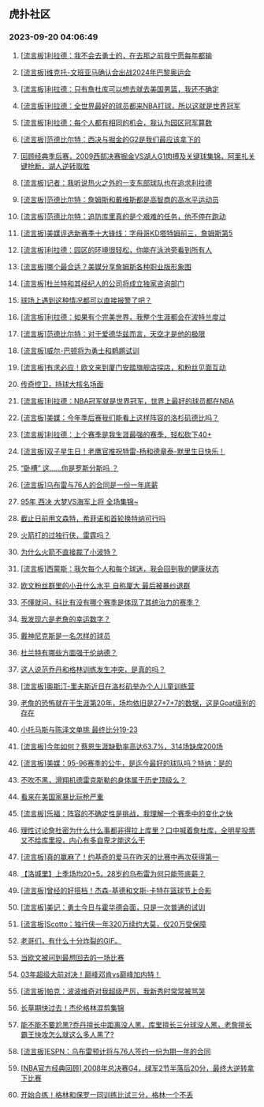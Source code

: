## 虎扑社区 
### 2023-09-20 04:06:49

1. [[流言板]利拉德：我不会去勇士的，在去那之前我宁愿每年都输](https://bbs.hupu.com/62161012.html)

2. [[流言板]维克托-文班亚马确认会出战2024年巴黎奥运会](https://bbs.hupu.com/62160331.html)

3. [[流言板]利拉德：只有詹杜库可以想去就去美国男篮，我还不确定](https://bbs.hupu.com/62160780.html)

4. [[流言板]利拉德：全世界最好的球员都来NBA打球，所以这就是世界冠军](https://bbs.hupu.com/62161310.html)

5. [[流言板]利拉德：每个人都有相同的机会，我认为园区冠军算数](https://bbs.hupu.com/62160976.html)

6. [[流言板]范德比尔特：西决与掘金的G2是我们最应该拿下的](https://bbs.hupu.com/62160670.html)

7. [回顾经典季后赛，2009西部决赛掘金VS湖人G1肉搏及关键球集锦，阿里扎关键抢断，湖人逆转取胜](https://bbs.hupu.com/62157893.html)

8. [[流言板]记者：我听说热火之外的一支东部球队也在追求利拉德](https://bbs.hupu.com/62161610.html)

9. [[流言板]范德比尔特：詹姆斯和戴维斯都是高智商的高水平运动员](https://bbs.hupu.com/62161248.html)

10. [[流言板]范德比尔特：追防库里真的是个艰难的任务，他不停在跑动](https://bbs.hupu.com/62160550.html)

11. [[流言板]美媒评选新赛季十大锋线：字母哥KD塔特姆前三，詹姆斯第5](https://bbs.hupu.com/62161123.html)

12. [[流言板]利拉德：园区的环境很轻松，你能在泳池旁看到所有人](https://bbs.hupu.com/62161028.html)

13. [[流言板]哪个最合适？美媒分享詹姆斯各种职业版形象图](https://bbs.hupu.com/62157638.html)

14. [[流言板]杜兰特和其经纪人的公司将成立独家咨询部门](https://bbs.hupu.com/62161534.html)

15. [球场上遇到这种情况都可以直接报警了吧？](https://bbs.hupu.com/62160216.html)

16. [[流言板]利拉德：如果有个完美世界，我整个生涯都会在波特兰度过](https://bbs.hupu.com/62160789.html)

17. [[流言板]范德比尔特：对于爱德华兹而言，天空才是他的极限](https://bbs.hupu.com/62161004.html)

18. [[流言板]威尔-巴顿将为勇士和鹈鹕试训](https://bbs.hupu.com/62156474.html)

19. [[流言板]有求必应！欧文来到厦门安踏旗舰店探店，和粉丝见面互动](https://bbs.hupu.com/62158902.html)

20. [传奇控卫，持球大核名场面](https://bbs.hupu.com/62160003.html)

21. [[流言板]利拉德：NBA冠军就是世界冠军，世界上最好的球员都在NBA](https://bbs.hupu.com/62158001.html)

22. [[流言板]美媒：今年季后赛我们能看上这样阵容的洛杉矶德比吗？](https://bbs.hupu.com/62159225.html)

23. [[流言板]利拉德：上个赛季是我生涯最强的赛季，轻松砍下40+](https://bbs.hupu.com/62157823.html)

24. [[流言板]双子星生日！老鹰官推祝特雷-杨和德章泰-默里生日快乐！](https://bbs.hupu.com/62161177.html)

25. [“卧槽”  这……你是罗斯分斯吗 ？](https://bbs.hupu.com/62156862.html)

26. [[流言板]乌布雷与76人的合同是一份一年底薪](https://bbs.hupu.com/62156042.html)

27. [95年 西决 大梦VS海军上将 全场集锦~](https://bbs.hupu.com/62159957.html)

28. [截止日前用文森特，希菲诺和首轮换特纳可行吗](https://bbs.hupu.com/62161872.html)

29. [火箭打的过独行侠，雷霆吗？](https://bbs.hupu.com/62160243.html)

30. [为什么火箭不直接裁了小波特？](https://bbs.hupu.com/62161793.html)

31. [[流言板]西蒙斯：我欠每个人和每个球迷，我会回到我的健康状态](https://bbs.hupu.com/62154880.html)

32. [欧文粉丝群里的小丑什么水平 自称厦大 最后被暴纱退群](https://bbs.hupu.com/62159469.html)

33. [不懂就问，科比有没有哪个赛季是体现了其统治力的赛季？](https://bbs.hupu.com/62160165.html)

34. [我发现六是老詹的幸运数字？](https://bbs.hupu.com/62161544.html)

35. [戴神尼克斯是一名怎样的球员](https://bbs.hupu.com/62160384.html)

36. [杜兰特有哪些方面强于伦纳德？](https://bbs.hupu.com/62159712.html)

37. [这人说范乔丹和格林训练发生冲突，是真的吗？](https://bbs.hupu.com/62159878.html)

38. [[流言板]奥斯汀-里夫斯近日在洛杉矶举办个人儿童训练营](https://bbs.hupu.com/62157246.html)

39. [老詹的恐怖就在于生涯第20年，场均依旧是27+7+7的数据，这是Goat级别的存在](https://bbs.hupu.com/62160926.html)

40. [小托马斯与陈泽文单挑   最终比分19-23](https://bbs.hupu.com/62154887.html)

41. [[流言板]今年如何？蔡恩生涯缺勤率高达63.7%，314场缺席200场](https://bbs.hupu.com/62154555.html)

42. [[流言板]美媒：95-96赛季的公牛，是迄今最好的球队吗？特纳：是的](https://bbs.hupu.com/62159268.html)

43. [不吹不黑，滑翔机德雷克斯勒的身体属于历史顶级么？](https://bbs.hupu.com/62158175.html)

44. [看来在美国家暴比玩枪严重](https://bbs.hupu.com/62161300.html)

45. [[流言板]乐福：阵容的不确定性是挑战，我理解一个赛季中的变化之快](https://bbs.hupu.com/62161517.html)

46. [理性讨论詹杜密为什么什么事都非得拉上库里？口中喊着詹杜库，全明星投票又不给库里投，内心有多自卑才能这么干](https://bbs.hupu.com/62161323.html)

47. [[流言板]真的赢麻了！约基奇的爱马在昨天的比赛中再次获得第一](https://bbs.hupu.com/62155108.html)

48. [【洛城里】上季场均20+5，28岁的乌布雷为何只能签底薪？](https://bbs.hupu.com/62157225.html)

49. [[流言板]曾经的好搭档！杰森-基德和文斯-卡特在篮球节上合影](https://bbs.hupu.com/62160880.html)

50. [[流言板]美记：勇士今日与霍华德会面，只是一次普通的试训](https://bbs.hupu.com/62153465.html)

51. [[流言板]Scotto：独行侠一年320万续约大莫，仅20万受保障](https://bbs.hupu.com/62154961.html)

52. [老哥们，有什么十分炸裂的GIF。](https://bbs.hupu.com/62152701.html)

53. [当欧文被问到最想回去的一场比赛](https://bbs.hupu.com/62161209.html)

54. [03年超级大前对决！巅峰邓肯vs巅峰加内特！](https://bbs.hupu.com/62153140.html)

55. [[流言板]帕克：波波维奇对我超级严厉，我新秀时常常被骂哭](https://bbs.hupu.com/62158671.html)

56. [长草期快过去！杰伦格林混剪集锦](https://bbs.hupu.com/62158347.html)

57. [能不能不要尬黑?乔丹擅长中距离没人黑，库里擅长三分球没人黑，老詹擅长霸王快攻怎么就这么多人黑了?](https://bbs.hupu.com/62161391.html)

58. [[流言板]ESPN：乌布雷预计将与76人签约一份为期一年的合同](https://bbs.hupu.com/62152597.html)

59. [[NBA官方经典回顾] 2008年总决赛G4，绿军2节半落后20分，最终大逆转拿下比赛](https://bbs.hupu.com/62155977.html)

60. [开始合练！格林和保罗一同训练比试三分，格林一个不丢](https://bbs.hupu.com/62152914.html)

